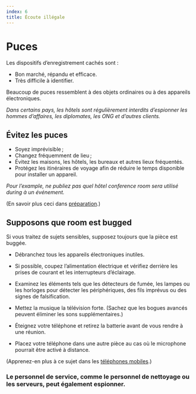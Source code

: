 ```yaml
---
index: 6
title: Écoute illégale
---
```

# Puces

Les dispositifs d’enregistrement cachés sont :

*   Bon marché, répandu et efficace.
*   Très difficile à identifier.

Beaucoup de puces ressemblent à des objets ordinaires ou à des appareils électroniques.

_Dans certains pays, les hôtels sont régulièrement interdits d’espionner les hommes d’affaires, les diplomates, les ONG et d’autres clients._

## Évitez les puces

*   Soyez  imprévisible ;
*   Changez fréquemment de lieu ;
*   Évitez les maisons, les hôtels, les bureaux et autres lieux fréquentés.
*   Protégez les itinéraires de voyage afin de réduire le temps disponible pour installer un appareil.

_Pour l’example, ne publiez pas quel hôtel conference room sera utilisé during à un événement._

(En savoir plus ceci dans [préparation](umbrella://travel/preparation).)

## Supposons que room est bugged

Si vous traitez de sujets sensibles, supposez toujours que la pièce est buggée.

*   Débranchez tous les appareils électroniques inutiles.

*   Si possible, coupez l’alimentation électrique et vérifiez derrière les prises de courant et les interrupteurs d’éclairage.

*   Examinez les éléments tels que les détecteurs de fumée, les lampes ou les horloges pour détecter les périphériques, des fils imprévus ou des signes de falsification.

*   Mettez la musique la télévision forte. (Sachez que les bogues avancés peuvent éliminer les sons supplémentaires.)

*   Éteignez votre téléphone et retirez la batterie avant de vous rendre à une réunion.

*   Placez votre téléphone dans une autre pièce au cas où le microphone pourrait être activé à distance.

(Apprenez-en plus à ce sujet dans les [téléphones mobiles](umbrella://communications/mobile-phones).)

### Le personnel de service, comme le personnel de nettoyage ou les serveurs, peut également espionner.
